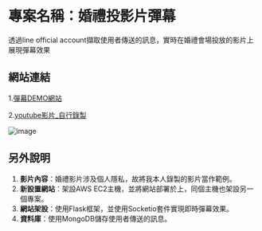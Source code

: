 # 專案名稱：婚禮投影片彈幕

透過line official account擷取使用者傳送的訊息，實時在婚禮會場投放的影片上展現彈幕效果 

## 網站連結
1.[彈幕DEMO網站](https://danmuku.mingbuff.online/)

2.[youtube影片_自行錄製](https://www.youtube.com/watch?v=qHINz0kgIq0&list=PLu7-a3klKnPgLokg286x33a3RCWRTi3fd&index=1)


![image](https://truth.bahamut.com.tw/s01/202411/bdbe650f775bfd48ef77e7400965d7cd.JPG)
## 另外說明
1. **影片內容**：婚禮影片涉及個人隱私，故將我本人錄製的影片當作範例。
2. **新設置網站**：架設AWS EC2主機，並將網站部署於上，同個主機也架設另一個專案。
3. **網站架設**：使用Flask框架，並使用Socketio套件實現即時彈幕效果。
4. **資料庫**：使用MongoDB儲存使用者傳送的訊息。


